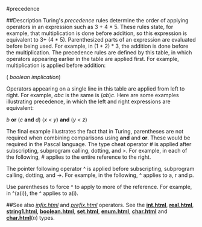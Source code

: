 
#precedence

##Description
Turing's _precedence_ rules determine the order of applying operators in an expression such as 3 + 4 * 5. These rules state, for example, that multiplication is done before addition, so this expression is equivalent to 3+ (4 * 5).
Parenthesized parts of an expression are evaluated before being used. For example, in (1 + 2) * 3, the addition is done before the multiplication.
The precedence rules are defined by this table, in which operators appearing earlier in the table are applied first. For example,  multiplication is applied before addition:









( _boolean_ _implication_)

Operators appearing on a single line in this table are applied from left to right. For example, _abc_ is the same is (_ab_)_c_.
Here are some examples illustrating precedence, in which the left and right expressions are equivalent:




_b_ **or** (_c_ **and** _d_)
(_x_ < _y_) **and** (_y_ < _z_)

The final example illustrates the fact that in Turing, parentheses are not required when combining comparisons using **and** and **or**. These would be required in the Pascal language.
The type cheat operator # is applied after subscripting, subprogram calling, dotting, and >. For example, in each of the following, # applies to the entire reference to the right.





The pointer following operator ^ is applied before subscripting, subprogram calling, dotting, and ->. For example, in the following, ^ applies to a, r and p.





Use parentheses to force ^ to apply to more of the reference. For example, in ^(a(i)), the ^ applies to a(i).



##See also
_[infix.html](infix)_ and _[prefix.html](prefix)_ operators. See the **[int.html](int)**, **[real.html](real)**, **[string1.html](string)**, **[boolean.html](boolean)**, **[set.html](set)**, **[enum.html](enum)**, **[char.html](char)** and **[char.html](char)**(_n_) types.


